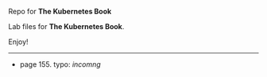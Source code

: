 Repo for **The Kubernetes Book**

Lab files for **The Kubernetes Book**.

Enjoy!

---

- page 155. typo: _incomng_
